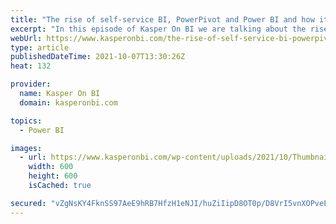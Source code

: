 ```yaml
---
title: "The rise of self-service BI, PowerPivot and Power BI and how it changed the world with Rob Collie"
excerpt: "In this episode of Kasper On BI we are talking about the rise of self-service BI and how that is different from traditional BI. It...\nThe post The rise of self-service BI, PowerPivot and Power BI and how it changed the world with Rob Collie appeared first on Kasper On BI.\n"
webUrl: https://www.kasperonbi.com/the-rise-of-self-service-bi-powerpivot-and-power-bi-and-how-it-changed-the-world-with-rob-collie/
type: article
publishedDateTime: 2021-10-07T13:30:26Z
heat: 132

provider:
  name: Kasper On BI
  domain: kasperonbi.com

topics:
  - Power BI

images:
  - url: https://www.kasperonbi.com/wp-content/uploads/2021/10/Thumbnail.png
    width: 600
    height: 600
    isCached: true

secured: "vZgNsKY4FknSS97AeE9hRB7HfzH1eNJI/huZiIipD8OT0p/D8VrI5vnXOPveErOWfLHIWjTVTy1C+gxZV3MgabaOEaIBfWMZNdTNHlFn8ZIAn2ZAHpAdCW2hrJgJRyLId/sIh3DooY2wg8Zn3K5oHsJJbecF+W8Pi771hzWriJYio15Dd1fnK0h/T7V7Wsu9UwtY1IsocjwMxYgvmacBxMm5cJwShpucrALHwOei/shomyIgkdeyLbdBsAxNb1Xfjv6vY43XkuUCQZ3qvizVFFPqbsH2eFomh06EzNyc3ThGdFCWMiszr07hFvc1h11jizLAw0hWT55do/lKc/GNPTEntiAAPp7XtWQkBIaxkOY=;rZdH4Nn0T2kpMvq2Xu4xSg=="
---
```


